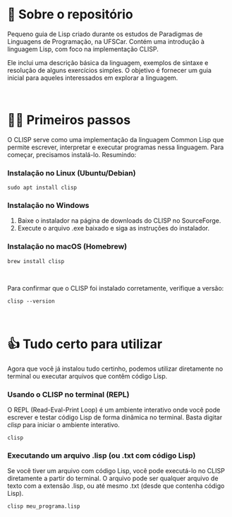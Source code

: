 # 📜 Sobre o repositório
Pequeno guia de Lisp criado durante os estudos de Paradigmas de Linguagens de Programação, na UFSCar. Contém uma introdução à linguagem Lisp, com foco na implementação CLISP. 

Ele inclui uma descrição básica da linguagem, exemplos de sintaxe e resolução de alguns exercícios simples. O objetivo é fornecer um guia inicial para aqueles interessados em explorar a linguagem.

<br>

# 🚶‍➡️ Primeiros passos
O CLISP serve como uma implementação da linguagem Common Lisp que permite escrever, interpretar e executar programas nessa linguagem. Para começar, precisamos instalá-lo.
Resumindo:

### Instalação no Linux (Ubuntu/Debian)
```
sudo apt install clisp
```

### Instalação no Windows
1. Baixe o instalador na página de downloads do CLISP no SourceForge.
2. Execute o arquivo .exe baixado e siga as instruções do instalador.


### Instalação no macOS (Homebrew)
```
brew install clisp
```

<br>

Para confirmar que o CLISP foi instalado corretamente, verifique a versão:

```
clisp --version
```

<br>

# 👍 Tudo certo para utilizar
Agora que você já instalou tudo certinho, podemos utilizar diretamente no terminal ou executar arquivos que contêm código Lisp.

### Usando o CLISP no terminal (REPL)
O REPL (Read-Eval-Print Loop) é um ambiente interativo onde você pode escrever e testar código Lisp de forma dinâmica no terminal. Basta digitar *clisp* para iniciar o ambiente interativo.
```
clisp
```

### Executando um arquivo .lisp (ou .txt com código Lisp)
Se você tiver um arquivo com código Lisp, você pode executá-lo no CLISP diretamente a partir do terminal. O arquivo pode ser qualquer arquivo de texto com a extensão .lisp, ou até mesmo .txt (desde que contenha código Lisp).

```
clisp meu_programa.lisp
```
